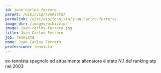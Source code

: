```yaml
---
id: juan-carlos-ferrero
parent: /wiki/vip/tennista/
permalink: /wiki/vip/tennista/juan-carlos-ferrero/
image_dir: /images/wiki/vip/
image: juan-carlos-ferrero.jpg
title: Juan Carlos Ferrero
job: tennista
nome: Juan Carlos Ferrero
professione: tennista
---
```

ex-tennista spagnolo ed attualmente allenatore è stato N.1 del ranking atp nel 2003